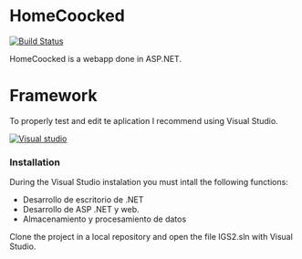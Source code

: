 # HomeCoocked

[![Build Status](https://travis-ci.org/John-Development/HomeCoocked.svg?branch=develop)](https://travis-ci.org/John-Development/HomeCoocked)

HomeCoocked is a webapp done in ASP.NET.

# Framework

To properly test and edit te aplication I recommend using Visual Studio.

[![Visual studio](https://upload.wikimedia.org/wikipedia/commons/thumb/6/61/Visual_Studio_2017_logo_and_wordmark.svg/2000px-Visual_Studio_2017_logo_and_wordmark.svg.png)](https://visualstudio.microsoft.com/es/vs/)

### Installation

During the Visual Studio instalation you must intall the following functions:
- Desarrollo de escritorio de .NET
- Desarrollo de ASP .NET y web.
- Almacenamiento y procesamiento de datos

Clone the project in a local repository and open the file IGS2.sln with Visual Studio.
